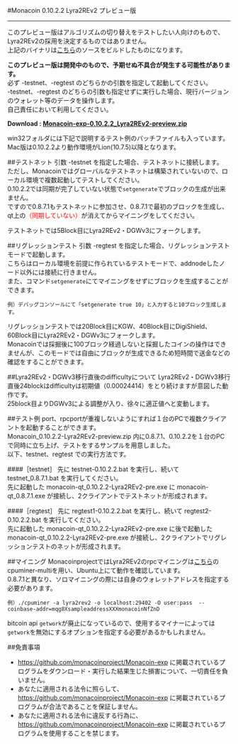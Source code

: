 #Monacoin 0.10.2.2 Lyra2REv2 プレビュー版
- - -
このプレビュー版はアルゴリズムの切り替えをテストしたい人向けのもので、Lyra2REv2の採用を決定するものではありません。  
上記のバイナリは[こちら](https://github.com/monacoinproject/monacoin/tree/pending-0.10.2.2-Lyra2REv2)のソースをビルドしたものになります。

**このプレビュー版は開発中のもので、予期せぬ不具合が発生する可能性があります。**  
必ず -testnet、-regtest のどちらかの引数を指定して起動してください。  
-testnet、-regtest のどちらの引数も指定せずに実行した場合、現行バージョンのウォレット等のデータを操作します。  
自己責任において利用してください。

**Download : [Monacoin-exp-0.10.2.2_Lyra2REv2-preview.zip](https://github.com/monacoinproject/Monacoin-exp/archive/0.10.2.2_Lyra2REv2-preview.zip)**

win32フォルダには下記で説明するテスト例のバッチファイルも入っています。  
Mac版は0.10.2.2より動作環境がLion(10.7.5)以降となります。

##テストネット
引数 -testnet を指定した場合、テストネットに接続します。  
ただし、Monacoinではグローバルなテストネットは構築されていないので、ローカル環境で複数起動してテストしてください。  
0.10.2.2では同期が完了していない状態で`setgenerate`でブロックの生成が出来ません。  
ですので0.8.7.1もテストネットに参加させ、0.8.7.1で最初のブロックを生成し、qt上の<span style="color:red">（同期していない）</span>が消えてからマイニングをしてください。  

テストネットでは5Block目にLyra2REv2・DGWv3にフォークします。

##リグレッションテスト
引数 -regtest を指定した場合、リグレッションテストモードで起動します。  
こちらはローカル環境を前提に作られているテストモードで、addnodeしたノード以外には接続に行きません。  
また、コマンド`setgenerate`にてマイニングをせずにブロックを生成することができます。

`例）デバッグコンソールにて「setgenerate true 10」と入力すると10ブロック生成します。`

リグレッションテストでは20Block目にKGW、40Block目にDigiShield、60Block目にLyra2REv2・DGWv3にフォークします。  
Monacoinでは採掘後に100ブロック経過しないと採掘したコインの操作はできませんが、このモードでは自由にブロックが生成できるため短時間で送金などの確認をすることができます。  

##Lyra2REv2・DGWv3移行直後のdifficultyについて
Lyra2REv2・DGWv3移行直後24blockはdifficultyは初期値（0.00024414）をとり続けますが意図した動作です。  
25block目よりDGWv3による調整が入り、徐々に適正値へと変動します。

##テスト例
port、rpcportが重複しないようにすれば１台のPCで複数クライアントを起動することができます。  
Monacoin_0.10.2.2-Lyra2REv2-preview.zip 内に0.8.7.1、0.10.2.2を１台のPCで同時に立ち上げ、テストをするサンプルを用意しました。  
以下、testnet、regtest での実行方法です。  

####［testnet］
先に testnet-0.10.2.2.bat を実行し、続いて testnet_0.8.7.1.bat を実行してください。  
先に起動した monacoin-qt_0.10.2.2-Lyra2REv2-pre.exe に monacoin-qt_0.8.7.1.exe が接続し、2クライアントでテストネットが形成されます。  

####［regtest］
先に regtest1-0.10.2.2.bat を実行し、続いて regtest2-0.10.2.2.bat を実行してください。  
先に起動した monacoin-qt_0.10.2.2-Lyra2REv2-pre.exe に後で起動した monacoin-qt_0.10.2.2-Lyra2REv2-pre.exe が接続し、2クライアントでリグレッションテストのネットが形成されます。  

##マイニング
MonacoinprojectではLyra2REv2のrpcマイニングは[こちら](https://github.com/tpruvot/cpuminer-multi)のcpuminer-multiを用い、Ubuntu上にて動作を確認しています。  
0.8.7.1と異なり、ソロマイニングの際には自身のウォレットアドレスを指定する必要があります。

`例）./cpuminer -a lyra2rev2 -o localhost:29402 -O user:pass  --coinbase-addr=mqg8XsampleaddressXXXmonacoinNfZnD`

bitcoin api `getwork`が廃止になっているので、使用するマイナーによっては`getwork`を無効にするオプションを指定する必要があるかもしれません。

##免責事項
- https://github.com/monacoinproject/Monacoin-exp に掲載されているプログラムをダウンロード・実行した結果生じた損害について、一切責任を負いません。
- あなたに適用される法令に照らして、https://github.com/monacoinproject/Monacoin-exp に掲載されているプログラムが合法であることを保証しません。
- あなたに適用される法令に違反する行為に、https://github.com/monacoinproject/Monacoin-exp に掲載されているプログラムを使用することを禁じます。
